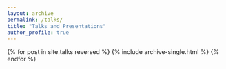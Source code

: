 ```yaml
---
layout: archive
permalink: /talks/
title: "Talks and Presentations"
author_profile: true
---
```


{% for post in site.talks reversed %}
  {% include archive-single.html %}
{% endfor %}
